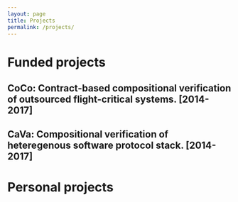 ```yaml
---
layout: page
title: Projects
permalink: /projects/
---
```


# Funded projects

## CoCo: Contract-based compositional verification of outsourced flight-critical systems. [2014-2017]

## CaVa: Compositional verification of heteregenous software protocol stack. [2014-2017]


# Personal projects


[ames]: www.nasa.gov/centers/ames/
[twitter]: https://www.twitter.com/teme
[linkedin]: www.linkedin.com/in/temesghen/
[bitbucket]: https://bitbucket.org/lememta
[rse]: www.ti.arc.nasa.gov/tech/rse/
[mine]: www.ti.arc.nasa.gov/profile/tkahsaia/
[cmu]: www.cmu.edu/silicon-valley/
